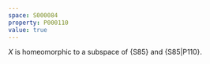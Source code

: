 ```yaml
---
space: S000084
property: P000110
value: true
---
```


$X$ is homeomorphic to a subspace of {S85}
and {S85|P110}.
